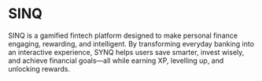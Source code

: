 # SINQ
SINQ is a gamified fintech platform designed to make personal finance engaging, rewarding, and intelligent. By transforming everyday banking into an interactive experience, SYNQ helps users save smarter, invest wisely, and achieve financial goals—all while earning XP, levelling up, and unlocking rewards.

